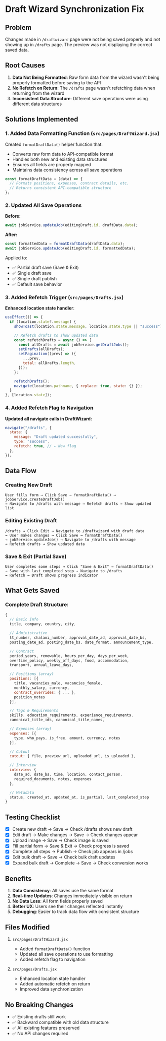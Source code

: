 # Draft Wizard Synchronization Fix

## Problem

Changes made in `/draftwizard` page were not being saved properly and not showing up in `/drafts` page. The preview was not displaying the correct saved data.

## Root Causes

1. **Data Not Being Formatted**: Raw form data from the wizard wasn't being properly formatted before saving to the API
2. **No Refetch on Return**: The `/drafts` page wasn't refetching data when returning from the wizard
3. **Inconsistent Data Structure**: Different save operations were using different data structures

## Solutions Implemented

### 1. Added Data Formatting Function (`src/pages/DraftWizard.jsx`)

Created `formatDraftData()` helper function that:

- Converts raw form data to API-compatible format
- Handles both new and existing data structures
- Ensures all fields are properly mapped
- Maintains data consistency across all save operations

```javascript
const formatDraftData = (data) => {
  // Formats positions, expenses, contract details, etc.
  // Returns consistent API-compatible structure
};
```

### 2. Updated All Save Operations

**Before:**

```javascript
await jobService.updateJob(editingDraft.id, draftData.data);
```

**After:**

```javascript
const formattedData = formatDraftData(draftData.data);
await jobService.updateJob(editingDraft.id, formattedData);
```

Applied to:

- ✅ Partial draft save (Save & Exit)
- ✅ Single draft save
- ✅ Single draft publish
- ✅ Default save behavior

### 3. Added Refetch Trigger (`src/pages/Drafts.jsx`)

**Enhanced location state handler:**

```javascript
useEffect(() => {
  if (location.state?.message) {
    showToast(location.state.message, location.state.type || "success");

    // Refetch drafts to show updated data
    const refetchDrafts = async () => {
      const allDrafts = await jobService.getDraftJobs();
      setDrafts(allDrafts);
      setPagination((prev) => ({
        ...prev,
        total: allDrafts.length,
      }));
    };

    refetchDrafts();
    navigate(location.pathname, { replace: true, state: {} });
  }
}, [location.state]);
```

### 4. Added Refetch Flag to Navigation

**Updated all navigate calls in DraftWizard:**

```javascript
navigate("/drafts", {
  state: {
    message: "Draft updated successfully",
    type: "success",
    refetch: true, // ← New flag
  },
});
```

## Data Flow

### Creating New Draft

```
User fills form → Click Save → formatDraftData() → jobService.createDraftJob()
→ Navigate to /drafts with message → Refetch drafts → Show updated list
```

### Editing Existing Draft

```
/drafts → Click Edit → Navigate to /draftwizard with draft data
→ User makes changes → Click Save → formatDraftData()
→ jobService.updateJob() → Navigate to /drafts with message
→ Refetch drafts → Show updated data
```

### Save & Exit (Partial Save)

```
User completes some steps → Click "Save & Exit" → formatDraftData()
→ Save with last_completed_step → Navigate to /drafts
→ Refetch → Draft shows progress indicator
```

## What Gets Saved

### Complete Draft Structure:

```javascript
{
  // Basic Info
  title, company, country, city,

  // Administrative
  lt_number, chalani_number, approval_date_ad, approval_date_bs,
  posting_date_ad, posting_date_bs, date_format, announcement_type,

  // Contract
  period_years, renewable, hours_per_day, days_per_week,
  overtime_policy, weekly_off_days, food, accommodation,
  transport, annual_leave_days,

  // Positions (array)
  positions: [{
    title, vacancies_male, vacancies_female,
    monthly_salary, currency,
    contract_overrides: { ... },
    position_notes
  }],

  // Tags & Requirements
  skills, education_requirements, experience_requirements,
  canonical_title_ids, canonical_title_names,

  // Expenses (array)
  expenses: [{
    type, who_pays, is_free, amount, currency, notes
  }],

  // Cutout
  cutout: { file, preview_url, uploaded_url, is_uploaded },

  // Interview
  interview: {
    date_ad, date_bs, time, location, contact_person,
    required_documents, notes, expenses
  },

  // Metadata
  status, created_at, updated_at, is_partial, last_completed_step
}
```

## Testing Checklist

- [x] Create new draft → Save → Check /drafts shows new draft
- [x] Edit draft → Make changes → Save → Check changes appear
- [x] Upload image → Save → Check image is saved
- [x] Fill partial form → Save & Exit → Check progress is saved
- [x] Complete all steps → Publish → Check job appears in /jobs
- [x] Edit bulk draft → Save → Check bulk draft updates
- [x] Expand bulk draft → Complete → Save → Check conversion works

## Benefits

1. **Data Consistency**: All saves use the same format
2. **Real-time Updates**: Changes immediately visible on return
3. **No Data Loss**: All form fields properly saved
4. **Better UX**: Users see their changes reflected instantly
5. **Debugging**: Easier to track data flow with consistent structure

## Files Modified

1. `src/pages/DraftWizard.jsx`

   - Added `formatDraftData()` function
   - Updated all save operations to use formatting
   - Added refetch flag to navigation

2. `src/pages/Drafts.jsx`
   - Enhanced location state handler
   - Added automatic refetch on return
   - Improved data synchronization

## No Breaking Changes

- ✅ Existing drafts still work
- ✅ Backward compatible with old data structure
- ✅ All existing features preserved
- ✅ No API changes required
